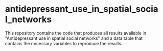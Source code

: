 # antidepressant_use_in_spatial_social_networks
This repository contains the code that produces all results available in "Antidepressant use in spatial social networks" and a data table that contains the necessary variables to reproduce the results.

